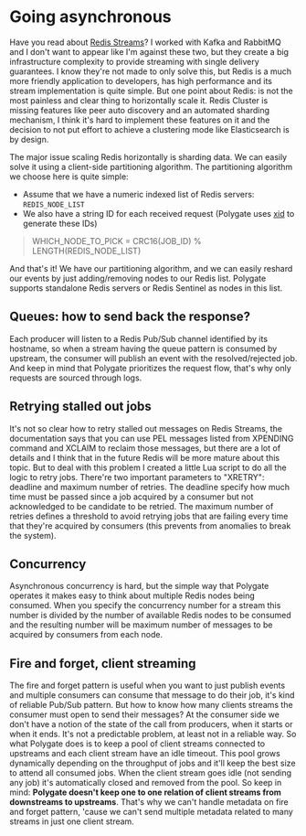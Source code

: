 # Going asynchronous

Have you read about [Redis Streams](https://redis.io/topics/streams-intro)? I worked with Kafka and RabbitMQ and I don't want to appear like I'm against these two, but they create a big infrastructure complexity to provide streaming with single delivery guarantees. I know they're not made to only solve this, but Redis is a much more friendly application to developers, has high performance and its stream implementation is quite simple. But one point about Redis: is not the most painless and clear thing to horizontally scale it. Redis Cluster is missing features like peer auto discovery and an automated sharding mechanism, I think it's hard to implement these features on it and the decision to not put effort to achieve a clustering mode like Elasticsearch is by design.

The major issue scaling Redis horizontally is sharding data. We can easily solve it using a client-side partitioning algorithm. The partitioning algorithm we choose here is quite simple:

* Assume that we have a numeric indexed list of Redis servers: `REDIS_NODE_LIST`
* We also have a string ID for each received request (Polygate uses [xid](https://github.com/rs/xid) to generate these IDs)

> WHICH_NODE_TO_PICK = CRC16(JOB_ID) % LENGTH(REDIS_NODE_LIST)

And that's it! We have our partitioning algorithm, and we can easily reshard our events by just adding/removing nodes to our Redis list. Polygate supports standalone Redis servers or Redis Sentinel as nodes in this list.

## Queues: how to send back the response?

Each producer will listen to a Redis Pub/Sub channel identified by its hostname, so when a stream having the queue pattern is consumed by upstream, the consumer will publish an event with the resolved/rejected job. And keep in mind that Polygate prioritizes the request flow, that's why only requests are sourced through logs.

## Retrying stalled out jobs

It's not so clear how to retry stalled out messages on Redis Streams, the documentation says that you can use PEL messages listed from XPENDING command and XCLAIM to reclaim those messages, but there are a lot of details and I think that in the future Redis will be more mature about this topic. But to deal with this problem I created a little Lua script to do all the logic to retry jobs. There're two important parameters to "XRETRY": deadline and maximum number of retries. The deadline specify how much time must be passed since a job acquired by a consumer but not acknowledged to be candidate to be retried. The maximum number of retries defines a threshold to avoid retrying jobs that are failing every time that they're acquired by consumers (this prevents from anomalies to break the system).

## Concurrency

Asynchronous concurrency is hard, but the simple way that Polygate operates it makes easy to think about multiple Redis nodes being consumed. When you specify the concurrency number for a stream this number is divided by the number of available Redis nodes to be consumed and the resulting number will be maximum number of messages to be acquired by consumers from each node.

## Fire and forget, client streaming

The fire and forget pattern is useful when you want to just publish events and multiple consumers can consume that message to do their job, it's kind of reliable Pub/Sub pattern. But how to know how many clients streams the consumer must open to send their messages? At the consumer side we don't have a notion of the state of the call from producers, when it starts or when it ends. It's not a predictable problem, at least not in a reliable way. So what Polygate does is to keep a pool of client streams connected to upstreams and each client stream have an idle timeout. This pool grows dynamically depending on the throughput of jobs and it'll keep the best size to attend all consumed jobs. When the client stream goes idle (not sending any job) it's automatically closed and removed from the pool. So keep in mind: **Polygate doesn't keep one to one relation of client streams from downstreams to upstreams**. That's why we can't handle metadata on fire and forget pattern, 'cause we can't send multiple metadata related to many streams in just one client stream.